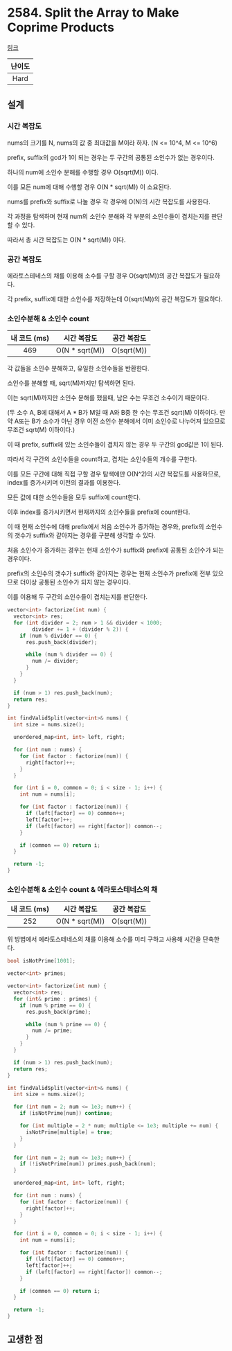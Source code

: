 # 2584. Split the Array to Make Coprime Products

[링크](https://leetcode.com/problems/split-the-array-to-make-coprime-products/description/)

| 난이도 |
| :----: |
|  Hard  |

## 설계

### 시간 복잡도

nums의 크기를 N, nums의 값 중 최대값을 M이라 하자. (N <= 10^4, M <= 10^6)

prefix, suffix의 gcd가 1이 되는 경우는 두 구간의 공통된 소인수가 없는 경우이다.

하나의 num에 소인수 분해를 수행할 경우 O(sqrt(M)) 이다.

이를 모든 num에 대해 수행할 경우 O(N \* sqrt(M)) 이 소요된다.

nums를 prefix와 suffix로 나눌 경우 각 경우에 O(N)의 시간 복잡도를 사용한다.

각 과정을 탐색하며 현재 num의 소인수 분해와 각 부분의 소인수들이 겹치는지를 판단할 수 있다.

따라서 총 시간 복잡도는 O(N \* sqrt(M)) 이다.

### 공간 복잡도

에라토스테네스의 채를 이용해 소수를 구할 경우 O(sqrt(M))의 공간 복잡도가 필요하다.

각 prefix, suffix에 대한 소인수를 저장하는데 O(sqrt(M))의 공간 복잡도가 필요하다.

### 소인수분해 & 소인수 count

| 내 코드 (ms) |   시간 복잡도   | 공간 복잡도 |
| :----------: | :-------------: | :---------: |
|     469      | O(N \* sqrt(M)) | O(sqrt(M))  |

각 값들을 소인수 분해하고, 유일한 소인수들을 반환한다.

소인수를 분해할 때, sqrt(M)까지만 탐색하면 된다.

이는 sqrt(M)까지만 소인수 분해를 했을때, 남은 수는 무조건 소수이기 때문이다.

(두 소수 A, B에 대해서 A \* B가 M일 때 A와 B중 한 수는 무조건 sqrt(M) 이하이다. 만약 A또는 B가 소수가 아닌 경우 이전 소인수 분해에서 이미 소인수로 나누어져 있으므로 무조건 sqrt(M) 이하이다.)

이 때 prefix, suffix에 있는 소인수들이 겹치지 않는 경우 두 구간의 gcd값은 1이 된다.

따라서 각 구간의 소인수들을 count하고, 겹치는 소인수들의 개수를 구한다.

이를 모든 구간에 대해 직접 구할 경우 탐색에만 O(N^2)의 시간 복잡도를 사용하므로, index를 증가시키며 이전의 결과를 이용한다.

모든 값에 대한 소인수들을 모두 suffix에 count한다.

이후 index를 증가시키면서 현재까지의 소인수들을 prefix에 count한다.

이 때 현재 소인수에 대해 prefix에서 처음 소인수가 증가하는 경우와, prefix의 소인수의 갯수가 suffix와 같아지는 경우를 구분해 생각할 수 있다.

처음 소인수가 증가하는 경우는 현재 소인수가 suffix와 prefix에 공통된 소인수가 되는 경우이다.

prefix의 소인수의 갯수가 suffix와 같아지는 경우는 현재 소인수가 prefix에 전부 있으므로 더이상 공통된 소인수가 되지 않는 경우이다.

이를 이용해 두 구간의 소인수들이 겹치는지를 판단한다.

```cpp
vector<int> factorize(int num) {
  vector<int> res;
  for (int divider = 2; num > 1 && divider < 1000;
        divider += 1 + (divider % 2)) {
    if (num % divider == 0) {
      res.push_back(divider);

      while (num % divider == 0) {
        num /= divider;
      }
    }
  }

  if (num > 1) res.push_back(num);
  return res;
}

int findValidSplit(vector<int>& nums) {
  int size = nums.size();

  unordered_map<int, int> left, right;

  for (int num : nums) {
    for (int factor : factorize(num)) {
      right[factor]++;
    }
  }

  for (int i = 0, common = 0; i < size - 1; i++) {
    int num = nums[i];

    for (int factor : factorize(num)) {
      if (left[factor] == 0) common++;
      left[factor]++;
      if (left[factor] == right[factor]) common--;
    }

    if (common == 0) return i;
  }

  return -1;
}
```

### 소인수분해 & 소인수 count & 에라토스테네스의 채

| 내 코드 (ms) |   시간 복잡도   | 공간 복잡도 |
| :----------: | :-------------: | :---------: |
|     252      | O(N \* sqrt(M)) | O(sqrt(M))  |

위 방법에서 에라토스테네스의 채를 이용해 소수를 미리 구하고 사용해 시간을 단축한다.

```cpp
bool isNotPrime[1001];

vector<int> primes;

vector<int> factorize(int num) {
  vector<int> res;
  for (int& prime : primes) {
    if (num % prime == 0) {
      res.push_back(prime);

      while (num % prime == 0) {
        num /= prime;
      }
    }
  }

  if (num > 1) res.push_back(num);
  return res;
}

int findValidSplit(vector<int>& nums) {
  int size = nums.size();

  for (int num = 2; num <= 1e3; num++) {
    if (isNotPrime[num]) continue;

    for (int multiple = 2 * num; multiple <= 1e3; multiple += num) {
      isNotPrime[multiple] = true;
    }
  }

  for (int num = 2; num <= 1e3; num++) {
    if (!isNotPrime[num]) primes.push_back(num);
  }

  unordered_map<int, int> left, right;

  for (int num : nums) {
    for (int factor : factorize(num)) {
      right[factor]++;
    }
  }

  for (int i = 0, common = 0; i < size - 1; i++) {
    int num = nums[i];

    for (int factor : factorize(num)) {
      if (left[factor] == 0) common++;
      left[factor]++;
      if (left[factor] == right[factor]) common--;
    }

    if (common == 0) return i;
  }

  return -1;
}
```

## 고생한 점
